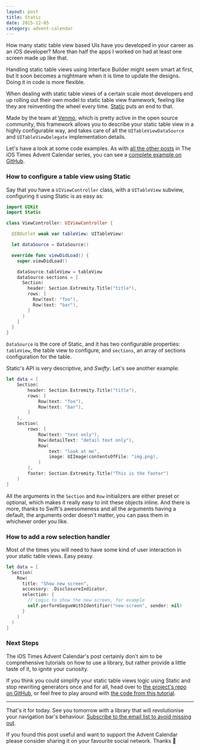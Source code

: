 ```yaml
---
layout: post
title: Static
date: 2015-12-05
category: advent-calendar
---
```


How many static table view based UIs have you developed in your career as an iOS developer? More than half the apps I worked on had at least one screen made up like that.

Handling static table views using Interface Builder might seem smart at first, but it soon becomes a nightmare when it is time to update the designs. Doing it in code is more flexible.

When dealing with static table views of a certain scale most developers end up rolling out their own model to static table view framework, feeling like they are reinventing the wheel every time. [Static](https://github.io/venmo/Static) puts an end to that.

Made by the team at [Venmo](https://venmo.com/), which is pretty active in the open source community, this framework allows you to describe your static table view in a highly configurable way, and takes care of all the `UITableViewDataSource` and `UITableViewDelegate` implementation details.

Let's have a look at some code examples. As with [all the other posts](http://theiostimes.com/advent-calendar.html) in The iOS Times Advent Calendar series, you can see a [complete example on GitHub](https://github.com/mokacoding/AdventCalendar2015).

### How to configure a table view using Static

Say that you have a `UIViewController` class, with a `UITableView` subview, configuring it using Static is as easy as:

```swift
import UIKit
import Static

class ViewController: UIViewController {

  @IBOutlet weak var tableView: UITableView!

  let dataSource = DataSource()

  override func viewDidLoad() {
    super.viewDidLoad()

    dataSource.tableView = tableView
    dataSource.sections = [
      Section(
        header: Section.Extremity.Title("title"),
        rows: [
          Row(text: "foo"),
          Row(text: "bar"),
        ]
      )
    ]
  }
}
```

`DataSource` is the core of Static, and it has two configurable properties: `tableView`, the table view to configure, and `sections`, an array of sections configuration for the table.

Static's API is very descriptive, and _Swifty_. Let's see another example:

```swift
let data = [
	Section(
		header: Section.Extremity.Title("title"),
		rows: [
			Row(text: "foo"),
			Row(text: "bar"),
		]
	),
	Section(
		rows: [
			Row(text: "text only"),
			Row(detailText: "detail text only"),
			Row(
				text: "look at me",
				image: UIImage(contentsOfFile: "img.png),
			)
		],
		footer: Section.Extremity.Title("This is the footer")
	)
]
```

All the arguments in the `Section` and `Row` initializers are either preset or optional, which makes it really easy to init these objects inline. And there is more, thanks to Swift's awesomeness and all the arguments having a default, the arguments order doesn't matter, you can pass them in whichever order you like.

### How to add a row selection handler

Most of the times you will need to have some kind of user interaction in your static table views. Easy peasy.

```swift
let data = [
  Section(
    Row(
      title: "Show new screen",
      accessory: .DisclosureIndicator,
      selection: {
        // Logic to show the new screen, for example
        self.performSegueWithIdentifier("new-screen", sender: nil)
      }
    )
  )
]
```

### Next Steps

The iOS Times Advent Calendar's post certainly don't aim to be comprehensive tutorials on how to use a library, but rather provide a little taste of it, to ignite your curiosity.

If you think you could simplify your static table views logic using Static and stop rewriting generators once and for all, head over to [the project's repo on GitHub](https://github.com/venmo/Static), or feel free to play around with [the code from this tutorial](https://github.com/mokacoding/AdventCalendar2015).

---

That's it for today. See you tomorrow with a library that will revolutionise your navigation bar's behaviour. [Subscribe to the email list to avoid missing out](http://theiostimes.com/advent-calendar-subscribe).

If you found this post useful and want to support the Advent Calendar please consider sharing it on your favourite social network. Thanks 🎅
